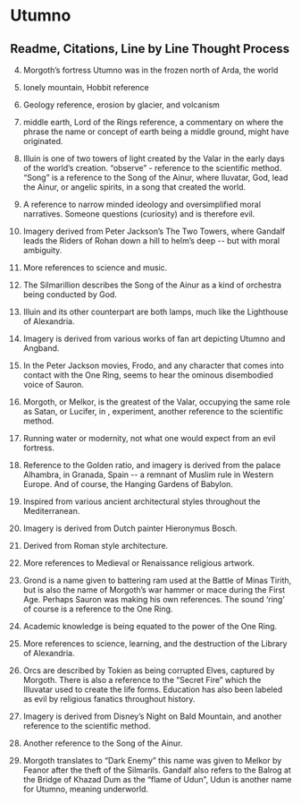 # Utumno
## Readme, Citations, Line by Line Thought Process

4. 	Morgoth’s fortress Utumno was in the frozen north of Arda, the world
5.	lonely mountain, Hobbit reference
6.	Geology reference, erosion by glacier, and volcanism
7.	middle earth, Lord of the Rings reference, a commentary on where the phrase the name or concept of earth being a middle ground, might have originated.
8.  Illuin is one of two towers of light created by the Valar in the early days of the world’s creation. “observe” - reference to the scientific method. “Song” is a reference to the Song of the Ainur, where Iluvatar, God, lead the Ainur, or angelic spirits, in a song that created the world.
9.  A reference to narrow minded ideology and oversimplified moral narratives. Someone questions (curiosity) and is therefore evil.
10. Imagery derived from Peter Jackson’s The Two Towers, where Gandalf leads the Riders of Rohan down a hill to helm’s deep -- but with moral ambiguity.
11. More references to science and music.
12. The Silmarillion describes the Song of the Ainur as a kind of orchestra being conducted by God.
13. Illuin and its other counterpart are both lamps, much like the Lighthouse of Alexandria.
14. Imagery is derived from various works of fan art depicting Utumno and Angband.
15. In the Peter Jackson movies, Frodo, and any character that comes into contact with the One Ring, seems to hear the ominous disembodied voice of Sauron.
16. Morgoth, or Melkor, is the greatest of the Valar, occupying the same role as Satan, or Lucifer, in , experiment, another reference to the scientific method.

18. Running water or modernity, not what one would expect from an evil fortress.
19. Reference to the Golden ratio, and imagery is derived from the palace Alhambra, in Granada, Spain -- a remnant of Muslim rule in Western Europe. And of course, the Hanging Gardens of Babylon.
20. Inspired from various ancient architectural styles throughout the Mediterranean.
21. Imagery is derived from Dutch painter Hieronymus Bosch.
22. Derived from Roman style architecture.
23. More references to Medieval or Renaissance religious artwork.
24. Grond is a name given to battering ram used at the Battle of Minas Tirith, but is also the name of Morgoth’s war hammer or mace during the First Age. Perhaps Sauron was making his own references. The sound ‘ring’ of course is a reference to the One Ring.
25. Academic knowledge is being equated to the power of the One Ring.
26. More references to science, learning, and the destruction of the Library of Alexandria. 
27. Orcs are described by Tokien as being corrupted Elves, captured by Morgoth. There is also a reference to the “Secret Fire” which the Illuvatar used to create the life forms. Education has also been labeled as evil by religious fanatics throughout history.
28. Imagery is derived from Disney’s Night on Bald Mountain, and another reference to the scientific method.
29. Another reference to the Song of the Ainur.
30. Morgoth translates to “Dark Enemy” this name was given to Melkor by Feanor after the theft of the Silmarils. Gandalf also refers to the Balrog at the Bridge of Khazad Dum as the “flame of Udun”, Udun is another name for Utumno, meaning underworld. 






